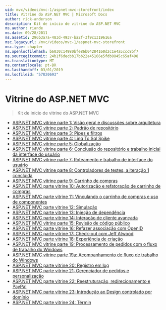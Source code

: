 ```yaml
---
uid: mvc/videos/mvc-1/aspnet-mvc-storefront/index
title: Vitrine do ASP.NET MVC | Microsoft Docs
author: rick-anderson
description: Kit de início de vitrine do ASP.NET MVC
ms.author: riande
ms.date: 09/28/2011
ms.assetid: 296b3a7a-483d-4937-ba2f-3f9c1319616a
msc.legacyurl: /mvc/videos/mvc-1/aspnet-mvc-storefront
msc.type: chapter
ms.openlocfilehash: b6030c14980bfe86b04284160d2c1e4a5ccc8bf7
ms.sourcegitcommit: 24b1f6decbb17bb22a45166e5fdb0845c65af498
ms.translationtype: MT
ms.contentlocale: pt-BR
ms.lasthandoff: 03/01/2019
ms.locfileid: "57020693"
---
```

<a name="aspnet-mvc-storefront"></a>Vitrine do ASP.NET MVC
====================
> Kit de início de vitrine do ASP.NET MVC


- [ASP.NET MVC vitrine parte 1: Visão geral e discussões sobre arquitetura](aspnet-mvc-storefront-part-1-architectural-discussion-and-overview.md)
- [ASP.NET MVC vitrine parte 2: Padrão de repositório](aspnet-mvc-storefront-part-2-the-repository-pattern.md)
- [ASP.NET MVC vitrine parte 3: Pipes e filtros](aspnet-mvc-storefront-part-3-pipes-and-filters.md)
- [ASP.NET MVC vitrine parte 4: Linq To Sql Spike](aspnet-mvc-storefront-part-4-linq-to-sql-spike.md)
- [ASP.NET MVC vitrine parte 5: Globalização](aspnet-mvc-storefront-part-5-globalization.md)
- [ASP.NET MVC vitrine parte 6: Conclusão do repositório e trabalho inicial da interface do usuário](aspnet-mvc-storefront-part-6-finishing-the-repository-and-initial-ui-work.md)
- [ASP.NET MVC vitrine parte 7: Roteamento e trabalho de interface do usuário](aspnet-mvc-storefront-part-7-routing-and-ui-work.md)
- [ASP.NET MVC vitrine parte 8: Controladores de testes, a iteração 1 concluída](aspnet-mvc-storefront-part-8-testing-controllers-iteration-1-complete.md)
- [ASP.NET MVC vitrine parte 9: Carrinho de compras](aspnet-mvc-storefront-part-9-the-shopping-cart.md)
- [ASP.NET MVC parte vitrine 10: Autorização e refatoração de carrinho de compras](aspnet-mvc-storefront-part-10-shopping-cart-refactor-and-authorization.md)
- [ASP.NET MVC parte vitrine 11: Vinculando o carrinho de compras e uso de componentes](aspnet-mvc-storefront-part-11-hooking-up-the-shopping-cart-and-using-components.md)
- [ASP.NET MVC parte vitrine 12: Simulação](aspnet-mvc-storefront-part-12-mocking.md)
- [ASP.NET MVC parte vitrine 13: Injeção de dependência](aspnet-mvc-storefront-part-13-dependency-injection.md)
- [ASP.NET MVC parte vitrine 14: Interação de cliente avançada](aspnet-mvc-storefront-part-14-rich-client-interaction.md)
- [ASP.NET MVC vitrine parte 15: Revisão de código público](aspnet-mvc-storefront-part-15-public-code-review.md)
- [ASP.NET MVC parte vitrine 16: Refazer associação com OpenID](aspnet-mvc-storefront-part-16-membership-redo-with-openid.md)
- [ASP.NET MVC parte vitrine 17: Check-out com Jeff Atwood](aspnet-mvc-storefront-part-17-checkout-with-jeff-atwood.md)
- [ASP.NET MVC parte vitrine 18: Experiência de criação](aspnet-mvc-storefront-part-18-creating-an-experience.md)
- [ASP.NET MVC vitrine parte 19: Processamento de pedidos com o fluxo de trabalho do Windows](aspnet-mvc-storefront-part-19-processing-orders-with-windows-workflow.md)
- [ASP.NET MVC vitrine parte 19a: Acompanhamento de fluxo de trabalho do Windows](aspnet-mvc-storefront-part-19a-windows-workflow-followup.md)
- [ASP.NET MVC parte vitrine 20: Registro em log](aspnet-mvc-storefront-part-20-logging.md)
- [ASP.NET MVC parte vitrine 21: Gerenciador de pedidos e personalização](aspnet-mvc-storefront-part-21-order-manager-and-personalization.md)
- [ASP.NET MVC parte vitrine 22: Reestruturação, redirecionamento e PayPal](aspnet-mvc-storefront-part-22-restructuring-rerouting-and-paypal.md)
- [ASP.NET MVC parte vitrine 23: Introdução ao Design controlado por domínio](aspnet-mvc-storefront-part-23-getting-started-with-domain-driven-design.md)
- [ASP.NET MVC parte vitrine 24: Términ](aspnet-mvc-storefront-part-24-finis.md)

